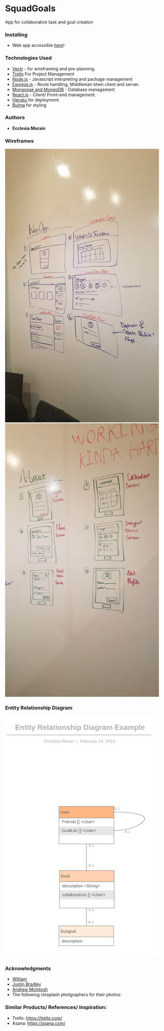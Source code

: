 # SquadGoals
App for collaborative task and goal creation


### Installing
 - Web app accessible [here](https://squad-goals-app.herokuapp.com)! 

### Technologies Used
- [Vectr](http://vectr.com) - for wireframing and pre-planning.
- [Trello](https://trello.com/b/4UXOAV53/squadgoalsapp) For Project Management
- [Node.js](https://nodejs.org/en/) - Javascript interpreting and package management
- [Express.js](https://expressjs.com/) - Route handling; Middleman btwn client and server.
- [Mongoose and MongoDB](https://mongoosejs.com/) - Database management
- [React.js](https://reactjs.org/) - Client/ Front-end management.
- [Heroku](http://heroku.com) for deployment
- [Bulma](https://bulma.io/) for styling 


### Authors

* **Ecclesia Morain** 

### Wireframes

![Web](images/wireframe2.jpg)
![Mobile](images/wireframe3.jpg)


### Entity Relationship Diagram 
![ERD](images/ERD.png)


### Acknowledgments
* [William](https://github.com/wsnjie)
* [Justin Bradley](https://github.com/JustinBradley9)
* [Andrew McIntosh](https://github.com/andrewbmcintosh)
* The following Unsplash photgraphers for their photos: 


### Similar Products/ References/ Inspiration: 
- Trello: https://trello.com/
- Asana: https://asana.com/
